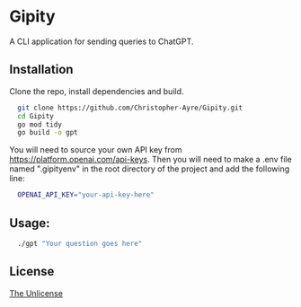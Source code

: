 # Gipity

A CLI application for sending queries to ChatGPT.


## Installation

Clone the repo, install dependencies and build.

```bash
  git clone https://github.com/Christopher-Ayre/Gipity.git
  cd Gipity
  go mod tidy
  go build -o gpt
```
You will need to source your own API key from https://platform.openai.com/api-keys. 
Then you will need to make a .env file named ".gipityenv" in the root directory of the project and add the following line:
```bash
  OPENAI_API_KEY="your-api-key-here"
```

## Usage:

```bash
  ./gpt "Your question goes here"
```


## License

[The Unlicense](./LICENSE)
